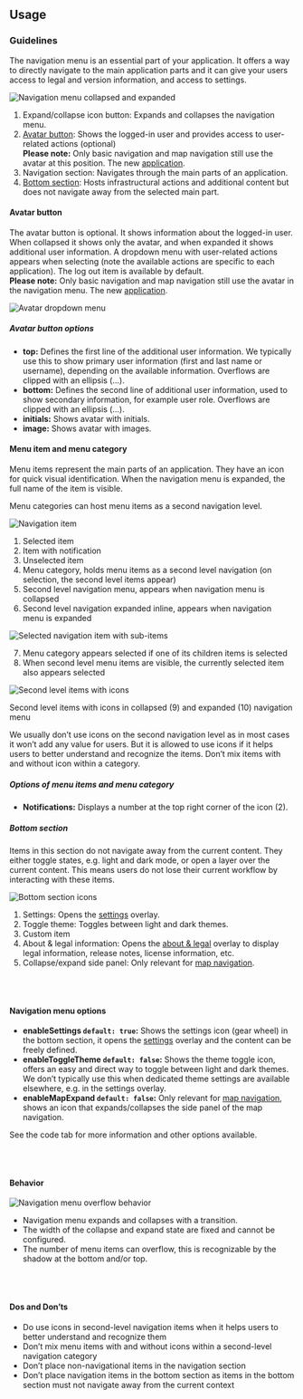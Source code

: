 ## Usage
### Guidelines

The navigation menu is an essential part of your application. It offers a way to directly navigate to the main application parts and it can give your users access to legal and version information, and access to settings.

![Navigation menu collapsed and expanded](https://www.figma.com/design/wEptRgAezDU1z80Cn3eZ0o/iX-Pattern-Illustrations?type=design&node-id=990-122297&mode=design&t=JbZngO5IAS8hvpTb-11)

1. Expand/collapse icon button: Expands and collapses the navigation menu.
2. [Avatar button](#avatar-button,): Shows the logged-in user and provides access to user-related actions (optional)  
   **Please note:** Only basic navigation and map navigation still use the avatar at this position. The new [application](../application-header).
3. Navigation section: Navigates through the main parts of an application.
4. [Bottom section](#bottom-section): Hosts infrastructural actions and additional content but does not navigate away from the selected main part.

#### Avatar button

The avatar button is optional. It shows information about the logged-in user. When collapsed it shows only the avatar, and when expanded it shows additional user information. A dropdown menu with user-related actions appears when selecting (note the available actions are specific to each application). The log out item is available by default.  
**Please note:** Only basic navigation and map navigation still use the avatar in the navigation menu. The new [application](../application-header).

![Avatar dropdown menu](https://www.figma.com/design/wEptRgAezDU1z80Cn3eZ0o/iX-Pattern-Illustrations?type=design&node-id=1013-70909&mode=design&t=Ch2wsi2EtQ3sPBpS-11)

##### Avatar button options

- **top:** Defines the first line of the additional user information. We typically use this to show primary user information (first and last name or username), depending on the available information. Overflows are clipped with an ellipsis (...).
- **bottom:** Defines the second line of additional user information, used to show secondary information, for example user role. Overflows are clipped with an ellipsis (...).
- **initials:** Shows avatar with initials.
- **image:** Shows avatar with images.

#### Menu item and menu category

Menu items represent the main parts of an application. They have an icon for quick visual identification. When the navigation menu is expanded, the full name of the item is visible.

Menu categories can host menu items as a second navigation level.

![Navigation item](https://www.figma.com/design/wEptRgAezDU1z80Cn3eZ0o/iX-Pattern-Illustrations?type=design&node-id=998-67465&mode=design&t=puecEZZMJ24R1ngI-11)

1. Selected item
2. Item with notification
3. Unselected item
4. Menu category, holds menu items as a second level navigation (on selection, the second level items appear)
5. Second level navigation menu, appears when navigation menu is collapsed
6. Second level navigation expanded inline, appears when navigation menu is expanded

![Selected navigation item with sub-items](https://www.figma.com/design/wEptRgAezDU1z80Cn3eZ0o/iX-Pattern-Illustrations?type=design&node-id=1005-10267&mode=design&t=ljAWsgheUZngQeQG-11)

7. Menu category appears selected if one of its children items is selected
8. When second level menu items are visible, the currently selected item also appears selected

![Second level items with icons](https://www.figma.com/design/wEptRgAezDU1z80Cn3eZ0o/iX-Pattern-Illustrations?type=design&node-id=2062-21146&mode=design&t=E5f1YhpwznaV7Qjk-11)

Second level items with icons in collapsed (9) and expanded (10) navigation menu

We usually don’t use icons on the second navigation level as in most cases it won’t add any value for users. But it is allowed to use icons if it helps users to better understand and recognize the items. Don’t mix items with and without icon within a category.

##### Options of menu items and menu category

- **Notifications:** Displays a number at the top right corner of the icon (2).

##### Bottom section

Items in this section do not navigate away from the current content. They either toggle states, e.g. light and dark mode, or open a layer over the current content. This means users do not lose their current workflow by interacting with these items.

![Bottom section icons](https://www.figma.com/design/wEptRgAezDU1z80Cn3eZ0o/iX-Pattern-Illustrations?type=design&node-id=1005-10817&mode=design&t=ljAWsgheUZngQeQG-11)

1. Settings: Opens the [settings](../settings) overlay.
2. Toggle theme: Toggles between light and dark themes.
3. Custom item
4. About & legal information: Opens the [about & legal](../about-and-legal) overlay to display legal information, release notes, license information, etc.
5. Collapse/expand side panel: Only relevant for [map navigation](../map-navigation).

<br></br>

#### Navigation menu options

- **enableSettings `default: true`:** Shows the settings icon (gear wheel) in the bottom section, it opens the [settings](../settings) overlay and the content can be freely defined.
- **enableToggleTheme `default: false`:** Shows the theme toggle icon, offers an easy and direct way to toggle between light and dark themes. We don’t typically use this when dedicated theme settings are available elsewhere, e.g. in the settings overlay.
- **enableMapExpand `default: false`:** Only relevant for [map navigation](../map-navigation), shows an icon that expands/collapses the side panel of the map navigation.

See the code tab for more information and other options available.

<br></br>

#### Behavior

![Navigation menu overflow behavior](https://www.figma.com/design/wEptRgAezDU1z80Cn3eZ0o/iX-Pattern-Illustrations?type=design&node-id=1013-68267&mode=design&t=RG8M7S3eIKxiDqv5-11)

- Navigation menu expands and collapses with a transition.
- The width of the collapse and expand state are fixed and cannot be configured.
- The number of menu items can overflow, this is recognizable by the shadow at the bottom and/or top.

<br></br>

#### Dos and Don’ts

- Do use icons in second-level navigation items when it helps users to better understand and recognize them
- Don’t mix menu items with and without icons within a second-level navigation category
- Don’t place non-navigational items in the navigation section
- Don’t place navigation items in the bottom section as items in the bottom section must not navigate away from the current context
